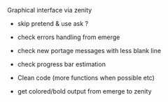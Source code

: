 Graphical interface via zenity
- skip pretend & use ask ?

- check errors handling from emerge
- check new portage messages with less blank line
- check progress bar estimation

- Clean code (more functions when possible etc)

- get colored/bold output from emerge to zenity
